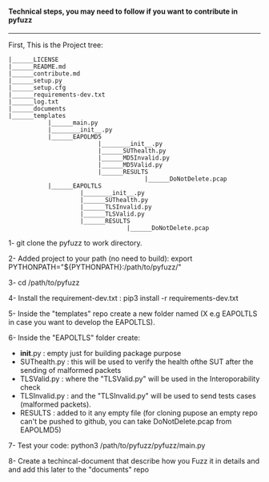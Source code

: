 #### Technical steps, you may need to follow if you want to contribute in pyfuzz
-------------------------------------------------------------------------------------------------------------------------------
First, This is the Project tree:
   
    |______LICENSE
    |______README.md
    |______contribute.md
    |______setup.py
    |______setup.cfg
    |______requirements-dev.txt
    |______log.txt 
    |______documents
    |______templates
               |______main.py
               |________init__.py
               |______EAPOLMD5
                             |________init__.py
                             |______SUThealth.py
                             |______MD5Invalid.py
                             |______MD5Valid.py
                             |______RESULTS
                                          |______DoNotDelete.pcap
               |______EAPOLTLS
                        |________init__.py
                        |______SUThealth.py
                        |______TLSInvalid.py
                        |______TLSValid.py
                        |______RESULTS
                                     |______DoNotDelete.pcap
                            
1- git clone the pyfuzz to work directory.

2- Added project to your path (no need to build): export PYTHONPATH="${PYTHONPATH}:/path/to/pyfuzz/"

3- cd /path/to/pyfuzz

4- Install the requirement-dev.txt : pip3 install -r requirements-dev.txt

5- Inside the "templates" repo create a new folder named (X e.g EAPOLTLS in case you want to develop the EAPOLTLS).

6- Inside the "EAPOLTLS" folder create:
- __init__.py : empty just for building package purpose
- SUThealth.py : this will be used to verify the health ofthe SUT after the sending of malformed packets
- TLSValid.py : where the "TLSValid.py" will be used in the Interoporability check
- TLSInvalid.py : and the "TLSInvalid.py" will be used to send tests cases (malformed packets).
- RESULTS : added to it any empty file (for cloning pupose an empty repo can't be pushed to github, you can take DoNotDelete.pcap from EAPOLMD5) 

7- Test your code: python3 /path/to/pyfuzz/pyfuzz/main.py

8- Create a techincal-document that describe how you Fuzz it in details and and add this later to the "documents" repo
